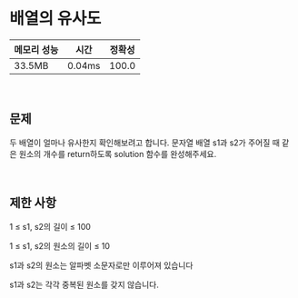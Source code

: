 # 배열의 유사도

| 메모리 성능 | 시간 | 정확성 |
| ---- | ---- | ---- |
| 33.5MB | 0.04ms | 100.0 |

<br />

## 문제

두 배열이 얼마나 유사한지 확인해보려고 합니다. 문자열 배열 s1과 s2가 주어질 때 같은 원소의 개수를 return하도록 solution 함수를 완성해주세요.


<br />

## 제한 사항
1 ≤ s1, s2의 길이 ≤ 100

1 ≤ s1, s2의 원소의 길이 ≤ 10

s1과 s2의 원소는 알파벳 소문자로만 이루어져 있습니다

s1과 s2는 각각 중복된 원소를 갖지 않습니다.
